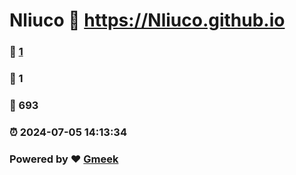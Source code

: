 # Nliuco :link: https://Nliuco.github.io 
### :page_facing_up: [1](https://Nliuco.github.io/tag.html) 
### :speech_balloon: 1 
### :hibiscus: 693 
### :alarm_clock: 2024-07-05 14:13:34 
### Powered by :heart: [Gmeek](https://github.com/Meekdai/Gmeek)
